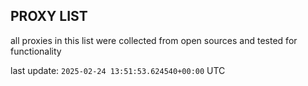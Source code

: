 ## PROXY LIST

all proxies in this list were collected from open sources and tested for functionality

last update: `2025-02-24 13:51:53.624540+00:00` UTC